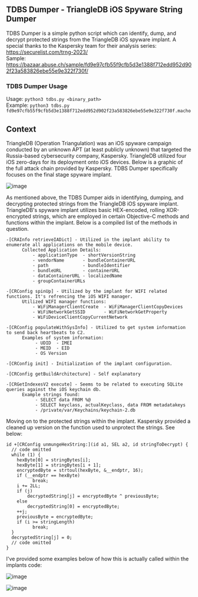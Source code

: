 ## TDBS Dumper - TriangleDB iOS Spyware String Dumper
TDBS Dumper is a simple python script which can identify, dump, and decrypt protected strings from the TriangleDB iOS spyware implant. 
A special thanks to the Kaspersky team for their analysis series:  https://securelist.com/trng-2023/ <br>
Sample: https://bazaar.abuse.ch/sample/fd9e97cfb55f9cfb5d3e1388f712edd952d902f23a583826ebe55e9e322f730f/

### TDBS Dumper Usage 
Usage: `python3 tdbs.py <binary_path>`<br>
Example: `python3 tdbs.py fd9e97cfb55f9cfb5d3e1388f712edd952d902f23a583826ebe55e9e322f730f.macho`

## Context
TriangleDB (Operation Triangulation) was an iOS spyware campaign conducted by an unknown APT (at least publicly unknown) that targeted the Russia-based cybersecurity company, Kaspersky. TriangleDB utilized four iOS zero-days for its deployment onto iOS devices. Below is a graphic of the full attack chain provided by Kaspersky. TDBS Dumper specifically focuses on the final stage spyware implant.

![image](https://github.com/suri0x/TDBS-Dumper/assets/95584654/a685082e-1c58-4eab-9956-601f63ccf612)


As mentioned above, the TDBS Dumper aids in identifying, dumping, and decrypting protected strings from the TriangleDB iOS spyware implant. TriangleDB's spyware implant utilizes basic HEX-encoded, rolling XOR-encrypted strings, which are employed in certain Objective-C methods and functions within the implant. Below is a compiled list of the methods in question.

```
-[CRAInfo retrieveIADict] - Utilized in the implant ability to enumerate all applications on the mobile device.
      Collected Application Details:
          - applicationType  - shortVersionString
          - vendorName       - bundleContainerURL
          - path             - bundleIdentifier
          - bundleURL        - containerURL
          - dataContainerURL - localizedName
          - groupContainerURLs

-[CRConfig spinUp] - Utilized by the implant for WIFI related functions. It's refrencing the iOS WIFI manager.
      Utilized WIFI manager functions:
          - WiFiManagerClientCreate  - WiFiManagerClientCopyDevices
          - WiFiNetworkGetSSID       - WiFiNetworkGetProperty
          - WiFiDeviceClientCopyCurrentNetwork

-[CRConfig populateWithSysInfo] - Utilized to get system information to send back heartbeats to C2.
      Examples of system information:
           - UDID  - IMEI
           - MEID  - EID
           - OS Version

-[CRConfig init] - Initialization of the implant configuration.

-[CRConfig getBuildArchitecture] - Self explanatory

-[CRGetIndexesV2 execute] - Seems to be related to executing SQLite queries against the iOS keychain db.
      Example strings found:
           - SELECT data FROM %@
           - SELECT keyclass, actualKeyclass, data FROM metadatakeys
           - /private/var/Keychains/keychain-2.db
```

Moving on to the protected strings within the implant. Kaspersky provided a cleaned up version on the function used to unprotect the strings. See below:
```
id +[CRConfig unmungeHexString:](id a1, SEL a2, id stringToDecrypt) {
  // code omitted
  while (1) {
	hexByte[0] = stringBytes[i];
	hexByte[1] = stringBytes[i + 1];
	encryptedByte = strtoul(hexByte, &__endptr, 16);
	if (__endptr == hexByte) 
          break;
	i += 2LL;
	if (j)
  	    decryptedString[j] = encryptedByte ^ previousByte;
	else
  	    decryptedString[0] = encryptedByte;
	++j;
	previousByte = encryptedByte;
	if (i >= stringLength) 
          break;
  }
  decryptedString[j] = 0;
  // code omitted
}
```
I've provided some examples below of how this is actually called within the implants code:

![image](https://github.com/suri0x/TDBS-Dumper/assets/95584654/8da7f1bd-d0e9-4878-90d6-4d71cd7fe644)

![image](https://github.com/suri0x/TDBS-Dumper/assets/95584654/b5fa7e7e-db40-4065-9b0b-cf7fe1a2f1c6)



